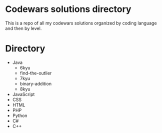 # Codewars solutions directory

This is a repo of all my codewars solutions organized by coding language and then by level.  

# Directory
* Java
  * 6kyu
   * find-the-outlier
  * 7kyu
   * binary-addition
  * 8kyu
* JavaScript
* CSS
* HTML
* PHP
* Python
* C#
* C++
